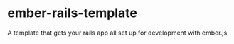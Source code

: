 ember-rails-template
====================

A template that gets your rails app all set up for development with ember.js

